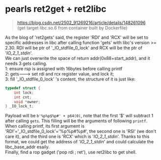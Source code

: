 # pearls ret2get + ret2libc
> https://blog.csdn.net/2502_91269216/article/details/148261096  
(get target libc.so.6 from container built by Dockerfile)  

As the blog of 'ret2gets' said, the register 'RDI' and 'RCX' will be set to specific addresses in libc after calling function 'gets' with libc's version >= 2.30. RDI will be ptr of '_IO_stdfile_0_lock' and RCX will be the ptr of '_IO_2_1_stdin_'.  
We can just overwrite the space of return addr(0x88+start_addr), and it needs 3 gets calling.  
1: ensure rsp is assigned with 16bytes before calling printf   
2: gets---> set rdi and rcx register value, and lock it;  
3: fill '_IO_stdfile_0_lock' 's content, the structure of it is just like:  
```c
typedef struct {
    int lock;
    int cnt;
    void *owner;
} _IO_lock_t;
```
Payload will be `b'%p%p$%p#' + p64(0)`, note that the first '$' will subtract 1 after calling `gets`. This filling will be the arguments of following `printf`.  
When calling printf, its first argument is 'RDI'='_IO_stdfile_0_lock'='%p%p#%p#', the second one is 'RSI' (we don't care it), and the third one is 'RCX' which is '_IO_2_1_stdin_'. Thanks to this format, we could get the address of '_IO_2_1_stdin_' and could calculate the libc_base_addr esaily.  
Finally, find a rop gadget ('pop rdi ; ret'), use ret2libc to get shell.  
 
